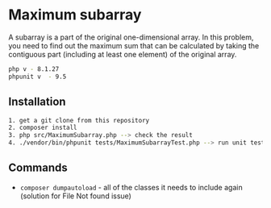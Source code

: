 # Maximum subarray

A subarray is a part of the original one-dimensional array. In this problem, you need to find out the maximum sum that can be calculated by taking the contiguous part (including at least one element) of the original array.


```bash
php v - 8.1.27
phpunit v  - 9.5
```

## Installation


```bash
1. get a git clone from this repository
2. composer install
3. php src/MaximumSubarray.php --> check the result
4. ./vendor/bin/phpunit tests/MaximumSubarrayTest.php --> run unit tests

```

## Commands

- `composer dumpautoload` - all of the classes it needs to include again (solution for File Not found issue)